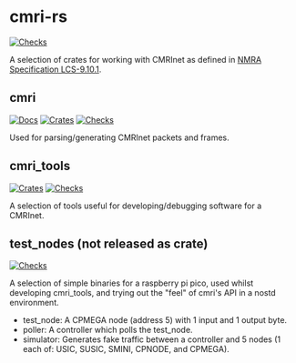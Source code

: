 # cmri-rs

[![Checks](https://github.com/RobertGauld/cmri-rs/actions/workflows/commit_checks.yml/badge.svg?branch=main)](https://github.com/RobertGauld/cmri-rs/actions/workflows/commit_checks.yml)

A selection of crates for working with CMRInet as defined in [NMRA Specification LCS-9.10.1](https://www.nmra.org/sites/default/files/standards/sandrp/Other_Specifications/lcs-9.10.1_cmrinet_v1.1.pdf).

## cmri

[![Docs](https://docs.rs/cmri/badge.svg)](https://docs.rs/cmri/latest/cmri/)
[![Crates](https://img.shields.io/crates/v/cmri.svg)](https://crates.io/crates/cmri)
[![Checks](https://github.com/RobertGauld/cmri-rs/actions/workflows/commit_checks-cmri.yml/badge.svg?branch=main)](https://github.com/RobertGauld/cmri-rs/actions/workflows/commit_checks-cmri.yml)

Used for parsing/generating CMRInet packets and frames.

## cmri_tools

[![Crates](https://img.shields.io/crates/v/cmri_tools.svg)](https://crates.io/crates/cmri_tools)
[![Checks](https://github.com/RobertGauld/cmri-rs/actions/workflows/commit_checks-cmri_tools.yml/badge.svg?branch=main)](https://github.com/RobertGauld/cmri-rs/actions/workflows/commit_checks-cmri_tools.yml)

A selection of tools useful for developing/debugging software for a CMRInet.

## test_nodes (not released as crate)

[![Checks](https://github.com/RobertGauld/cmri-rs/actions/workflows/commit_checks-test_nodes.yml/badge.svg?branch=main)](https://github.com/RobertGauld/cmri-rs/actions/workflows/commit_checks-test_nodes.yml)

A selection of simple binaries for a raspberry pi pico, used whilst developing cmri_tools,
and trying out the "feel" of cmri's API in a nostd environment.

* test_node: A CPMEGA node (address 5) with 1 input and 1 output byte.
* poller: A controller which polls the test_node.
* simulator: Generates fake traffic between a controller and 5 nodes (1 each of: USIC, SUSIC, SMINI, CPNODE, and CPMEGA).

